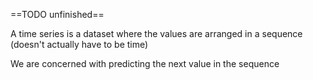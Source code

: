 ==TODO unfinished==

A time series is a dataset where the values are arranged in a sequence (doesn't actually have to be time)

We are concerned with predicting the next value in the sequence
